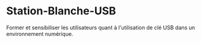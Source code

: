 # Station-Blanche-USB
 Former et sensibiliser les utilisateurs quant à l'utilisation de clé USB dans un environnement numérique. 
